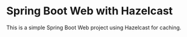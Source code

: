 # Spring Boot Web with Hazelcast
This is a simple Spring Boot Web project using Hazelcast for caching.
